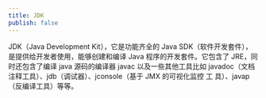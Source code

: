 ```yaml
---
title: JDK
publish: false
---
```


JDK（Java Development Kit），它是功能齐全的 Java SDK（软件开发套件），是提供给开发者使用，能够创建和编译 Java 程序的开发套件。它包含了 JRE，同时还包含了编译 java 源码的编译器 javac 以及一些其他工具比如 javadoc（文档注释工具）、jdb（调试器）、jconsole（基于 JMX 的可视化监控 ⼯ 具）、javap（反编译工具）等等。
